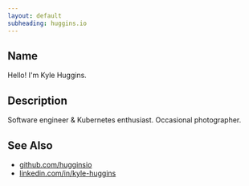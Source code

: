 ```yaml
---
layout: default
subheading: huggins.io
---
```


## Name

Hello! I'm Kyle Huggins.

## Description

Software engineer & Kubernetes enthusiast. Occasional photographer.

## See Also

- [github.com/hugginsio](https://github.com/hugginsio)
- [linkedin.com/in/kyle-huggins](https://www.linkedin.com/in/kyle-huggins/)
